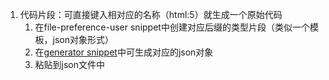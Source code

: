 1. 代码片段：可直接键入相对应的名称（html:5）就生成一个原始代码
   1. 在file-preference-user snippet中创建对应后缀的类型片段（类似一个模板，json对象形式）
   2. 在[generator snippet](https://snippet-generator.app)中可生成对应的json对象
   3. 粘贴到json文件中